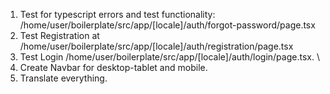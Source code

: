 1. Test for typescript errors and test functionality: /home/user/boilerplate/src/app/[locale]/auth/forgot-password/page.tsx
2. Test Registration at /home/user/boilerplate/src/app/[locale]/auth/registration/page.tsx
3. Test Login /home/user/boilerplate/src/app/[locale]/auth/login/page.tsx. \
4. Create Navbar for desktop-tablet and mobile. 
5. Translate everything. 

